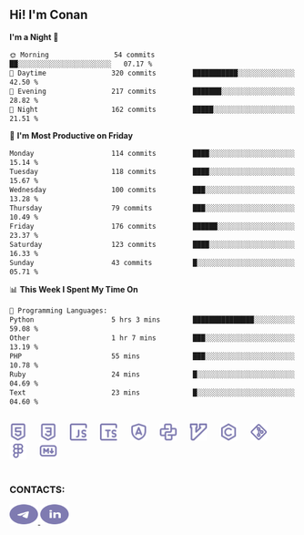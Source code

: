 ## Hi! I'm Conan

<!--START_SECTION:waka-->
**I'm a Night 🦉** 

```text
🌞 Morning                54 commits          ██░░░░░░░░░░░░░░░░░░░░░░░   07.17 % 
🌆 Daytime                320 commits         ███████████░░░░░░░░░░░░░░   42.50 % 
🌃 Evening                217 commits         ███████░░░░░░░░░░░░░░░░░░   28.82 % 
🌙 Night                  162 commits         █████░░░░░░░░░░░░░░░░░░░░   21.51 % 
```
📅 **I'm Most Productive on Friday** 

```text
Monday                   114 commits         ████░░░░░░░░░░░░░░░░░░░░░   15.14 % 
Tuesday                  118 commits         ████░░░░░░░░░░░░░░░░░░░░░   15.67 % 
Wednesday                100 commits         ███░░░░░░░░░░░░░░░░░░░░░░   13.28 % 
Thursday                 79 commits          ███░░░░░░░░░░░░░░░░░░░░░░   10.49 % 
Friday                   176 commits         ██████░░░░░░░░░░░░░░░░░░░   23.37 % 
Saturday                 123 commits         ████░░░░░░░░░░░░░░░░░░░░░   16.33 % 
Sunday                   43 commits          █░░░░░░░░░░░░░░░░░░░░░░░░   05.71 % 
```


📊 **This Week I Spent My Time On** 

```text
💬 Programming Languages: 
Python                   5 hrs 3 mins        ███████████████░░░░░░░░░░   59.08 % 
Other                    1 hr 7 mins         ███░░░░░░░░░░░░░░░░░░░░░░   13.19 % 
PHP                      55 mins             ███░░░░░░░░░░░░░░░░░░░░░░   10.78 % 
Ruby                     24 mins             █░░░░░░░░░░░░░░░░░░░░░░░░   04.69 % 
Text                     23 mins             █░░░░░░░░░░░░░░░░░░░░░░░░   04.60 % 
```


<!--END_SECTION:waka-->


<br>

<div align="left">
  <img src="icons/skills/html.svg" height="30" alt="html5"/>
  <img width="15"/>
  <img src="icons/skills/css.svg" height="30" alt="css"/>
    <img width="15"/>
  <img src="icons/skills/javascript.svg" height="30" alt="javascript"/>
  <img width="15"/>
  <img src="icons/skills/typescript.svg" height="30" alt="typescript"/>
  <img width="15"/>
  <img src="icons/skills/angular.svg" height="30" alt="angular"/>
  <img width="15"/>
  <img src="icons/skills/python.svg" height="30" alt="python"/>
  <img width="15"/>
  <img src="icons/skills/vim.svg" height="30" alt="vim"  />
  <img width="15"/>
  <img src="icons/skills/c.svg" height="30" alt="c"/>
  <img width="15"/>
  <img src="icons/skills/git.svg" height="30" alt="git"/>
  <img width="15"/>
  <img src="icons/skills/figma.svg" height="30" alt="figma"/>
  <img width="15"/>
  <img src="icons/skills/markdown.svg" height="30" alt="markdown"/>
</div>

<br>


### CONTACTS:

<div align="left">
  <a href="https://t.me/gkkconan">
    <img src="icons/contacts/telegram.svg" width="50" height="35" alt="telegram"/>
  </a>
  <a href="https://www.linkedin.com/in/gkkconan">
    <img src="icons/contacts/linkedin.svg" width="50" height="35" alt="linkedin"/>
  </a>
</div>
